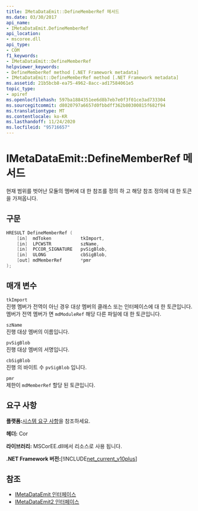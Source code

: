 ```yaml
---
title: IMetaDataEmit::DefineMemberRef 메서드
ms.date: 03/30/2017
api_name:
- IMetaDataEmit.DefineMemberRef
api_location:
- mscoree.dll
api_type:
- COM
f1_keywords:
- IMetaDataEmit::DefineMemberRef
helpviewer_keywords:
- DefineMemberRef method [.NET Framework metadata]
- IMetaDataEmit::DefineMemberRef method [.NET Framework metadata]
ms.assetid: 21b5bcb8-ea75-4962-8acc-ad17584061e5
topic_type:
- apiref
ms.openlocfilehash: 597ba1884351ee6d8b7eb7e0f3f01ce3ad733304
ms.sourcegitcommit: d8020797a6657d0fbbdff362b80300815f682f94
ms.translationtype: MT
ms.contentlocale: ko-KR
ms.lasthandoff: 11/24/2020
ms.locfileid: "95716657"
---
```

# <a name="imetadataemitdefinememberref-method"></a>IMetaDataEmit::DefineMemberRef 메서드

현재 범위를 벗어난 모듈의 멤버에 대 한 참조를 정의 하 고 해당 참조 정의에 대 한 토큰을 가져옵니다.  
  
## <a name="syntax"></a>구문  
  
```cpp  
HRESULT DefineMemberRef (
    [in]  mdToken           tkImport,
    [in]  LPCWSTR           szName,
    [in]  PCCOR_SIGNATURE   pvSigBlob,
    [in]  ULONG             cbSigBlob,
    [out] mdMemberRef       *pmr
);  
```  
  
## <a name="parameters"></a>매개 변수  

 `tkImport`  
 진행 멤버가 전역이 아닌 경우 대상 멤버의 클래스 또는 인터페이스에 대 한 토큰입니다. 멤버가 전역 멤버가 면 `mdModuleRef` 해당 다른 파일에 대 한 토큰입니다.  
  
 `szName`  
 진행 대상 멤버의 이름입니다.  
  
 `pvSigBlob`  
 진행 대상 멤버의 서명입니다.  
  
 `cbSigBlob`  
 진행 의 바이트 수 `pvSigBlob` 입니다.  
  
 `pmr`  
 제한이 `mdMemberRef` 할당 된 토큰입니다.  
  
## <a name="requirements"></a>요구 사항  

 **플랫폼:**[시스템 요구 사항](../../get-started/system-requirements.md)을 참조하세요.  
  
 **헤더:** Cor  
  
 **라이브러리:** MSCorEE.dll에서 리소스로 사용 됩니다.  
  
 **.NET Framework 버전:**[!INCLUDE[net_current_v10plus](../../../../includes/net-current-v10plus-md.md)]  
  
## <a name="see-also"></a>참조

- [IMetaDataEmit 인터페이스](imetadataemit-interface.md)
- [IMetaDataEmit2 인터페이스](imetadataemit2-interface.md)
